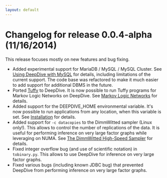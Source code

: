 ```yaml
---
layout: default
---
```


# Changelog for release 0.0.4-alpha (11/16/2014)

This release focuses mostly on new features and bug fixing.

- Added experimental support for MariaDB / MySQL / MySQL Cluster. See
	[Using DeepDive with MySQL](../advanced/mysql.html) for
	details, including limitations of the current support. The code base was
	refactored to make it much easier to add support for additional DBMS in the
	future.
- Ported [Tuffy](http://i.stanford.edu/hazy/tuffy/doc/) to DeepDive. It is now
	possible to run Tuffy programs for Markov Logic Networks on DeepDive. See
	[Markov Logic Networks](../advanced/markov_logic_network.html) for details.
- Added support for the DEEPDIVE_HOME environmental variable. It's now possible
	to run applications from any location, when this variable is set. See
	[Installation](../basics/installation.html) for details.
- Added support for `-c datacopies` to the DimmWitted sampler (Linux only!).
	This allows to control the number of replications of the data. It is useful
	for performing inference on very large factor graphs while leveraging on
	NUMA. See [The DimmWitted High-Speed Sampler](../basics/sampler.html) for
	details.
- Fixed integer overflow bug (and use of scientific notation) in `tobinary.py`.
	This allows to use DeepDive for inference on very large factor graphs.
- Fixed various bugs (including known JDBC bug) that prevented DeepDive from
	performing inference on very large factor graphs.
